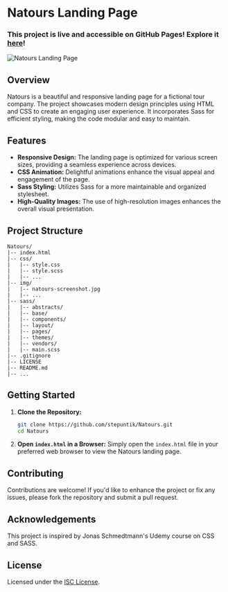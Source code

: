 # Natours Landing Page

### This project is live and accessible on GitHub Pages! Explore it [here](https://stepuntik.github.io/Natours/)!

![Natours Landing Page](https://imgpile.com/images/Gv8Zar.png)

## Overview

Natours is a beautiful and responsive landing page for a fictional tour company. The project showcases modern design principles using HTML and CSS to create an engaging user experience. It incorporates Sass for efficient styling, making the code modular and easy to maintain.

## Features

- **Responsive Design:** The landing page is optimized for various screen sizes, providing a seamless experience across devices.
- **CSS Animation:** Delightful animations enhance the visual appeal and engagement of the page.
- **Sass Styling:** Utilizes Sass for a more maintainable and organized stylesheet.
- **High-Quality Images:** The use of high-resolution images enhances the overall visual presentation.

## Project Structure

```
Natours/
|-- index.html
|-- css/
|   |-- style.css
|   |-- style.scss
|   |-- ...
|-- img/
|   |-- natours-screenshot.jpg
|   |-- ...
|-- sass/
|   |-- abstracts/
|   |-- base/
|   |-- components/
|   |-- layout/
|   |-- pages/
|   |-- themes/
|   |-- vendors/
|   |-- main.scss
|-- .gitignore
|-- LICENSE
|-- README.md
|-- ...
```

## Getting Started

1. **Clone the Repository:**
   ```bash
   git clone https://github.com/stepuntik/Natours.git
   cd Natours
   ```

2. **Open `index.html` in a Browser:**
   Simply open the `index.html` file in your preferred web browser to view the Natours landing page.

## Contributing

Contributions are welcome! If you'd like to enhance the project or fix any issues, please fork the repository and submit a pull request.

## Acknowledgements

This project is inspired by Jonas Schmedtmann's Udemy course on CSS and SASS.

## License

Licensed under the [ISC License](./LICENSE).
